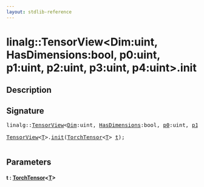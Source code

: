 ```yaml
---
layout: stdlib-reference
---
```


# linalg::TensorView\<Dim:uint, HasDimensions:bool, p0:uint, p1:uint, p2:uint, p3:uint, p4:uint\>\.init

## Description





## Signature 

<pre>
linalg::<a href="index.html" class="code_type">TensorView</a>&lt;<a href="index.html#decl-Dim" class="code_var">Dim</a>:<span class="code_keyword">uint</span>, <a href="index.html#decl-HasDimensions" class="code_var">HasDimensions</a>:<span class="code_keyword">bool</span>, <a href="index.html#decl-p0" class="code_var">p0</a>:<span class="code_keyword">uint</span>, <a href="index.html#decl-p1" class="code_var">p1</a>:<span class="code_keyword">uint</span>, <a href="index.html#decl-p2" class="code_var">p2</a>:<span class="code_keyword">uint</span>, <a href="index.html#decl-p3" class="code_var">p3</a>:<span class="code_keyword">uint</span>, <a href="index.html#decl-p4" class="code_var">p4</a>:<span class="code_keyword">uint</span>&gt;.<a href="init.html">init</a>();

<a href="index.html" class="code_type">TensorView</a>&lt;<a href="index.html#typeparam-T" class="code_type">T</a>&gt;.<a href="init.html">init</a>(<a href="../torchtensor-05/index.html" class="code_type">TorchTensor</a>&lt;<a href="index.html#typeparam-T" class="code_type">T</a>&gt; <a href="init.html#decl-t" class="code_param">t</a>);

</pre>

## Parameters

####  <a id="decl-t"></a>t  : [TorchTensor](../torchtensor-05/index.html)\<[T](../torchtensor-05/index.html#typeparam-T)\>


